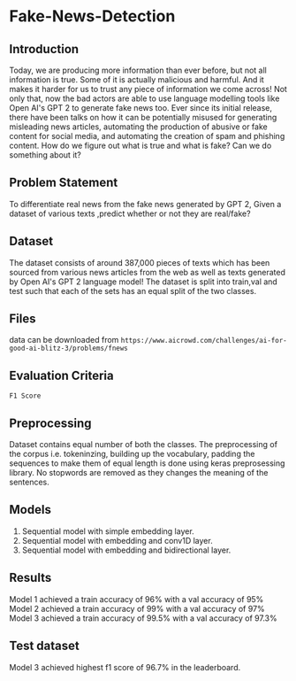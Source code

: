 # Fake-News-Detection
## Introduction
Today, we are producing more information than ever before, but not all information is true. Some of it is actually malicious and harmful. And it makes it harder for us to trust any piece of information we come across! Not only that, now the bad actors are able to use language modelling tools like Open AI's GPT 2 to generate fake news too. Ever since its initial release, there have been talks on how it can be potentially misused for generating misleading news articles, automating the production of abusive or fake content for social media, and automating the creation of spam and phishing content.
How do we figure out what is true and what is fake? Can we do something about it?
## Problem Statement
To differentiate real news from the fake news generated by GPT 2, Given a dataset of various texts ,predict whether or not they are real/fake?
## Dataset
The dataset consists of around 387,000 pieces of texts which has been sourced from various news articles from the web as well as texts generated by Open AI's GPT 2 language model!
The dataset is split into train,val and test such that each of the sets has an equal split of the two classes.
## Files
data can be downloaded from ```https://www.aicrowd.com/challenges/ai-for-good-ai-blitz-3/problems/fnews```
## Evaluation Criteria
```F1 Score```
## Preprocessing
Dataset contains equal number of both the classes. The preprocessing of the corpus i.e. tokeninzing, building up the vocabulary, padding the sequences to make them of equal length is done using keras preprosessing library. No stopwords are removed as they changes the meaning of the sentences.
## Models
1. Sequential model with simple embedding layer. 
2. Sequential model with embedding and conv1D layer.
3. Sequential model with embedding and bidirectional layer.
## Results
Model 1 achieved a train accuracy of 96% with a val accuracy of 95%
Model 2 achieved a train accuracy of 99% with a val accuracy of 97%
Model 3 achieved a train accuracy of 99.5% with a val accuracy of 97.3%
## Test dataset
Model 3 achieved highest f1 score of 96.7% in the leaderboard.


